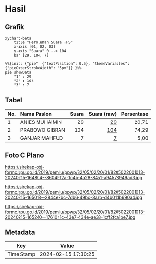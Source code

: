 # Hasil

## Grafik

```mermaid
xychart-beta
    title "Perolehan Suara TPS"
    x-axis [01, 02, 03]
    y-axis "Suara" 0 --> 104
    bar [29, 104, 7]
```

```mermaid
%%{init: {"pie": {"textPosition": 0.5}, "themeVariables": {"pieOuterStrokeWidth": "5px"}} }%%
pie showData
    "1" : 29
    "2" : 104
    "3" : 7
```

## Tabel

| No. | Nama Paslon    | Suara | Suara (raw) | Persentase |
|:--- |:-------------- | -----:| -----------:| ----------:|
| 1   | ANIES MUHAIMIN | 29    | [29][p-1]   | 20,71      |
| 2   | PRABOWO GIBRAN | 104   | [104][p-2]  | 74,29      |
| 3   | GANJAR MAHFUD  | 7     | [7][p-3]    | 5,00       |


[p-1]: https://github.com/gigit-pemilu/pemilu-2024-82-maluku-utara/blob/main/pilpres/hitung-suara/sub/82-maluku-utara/sub/05-kepulauan-sula/sub/02-sanana/sub/2001-mangon/sub/013-tps/sub/paslon-1.txt
[p-2]: https://github.com/gigit-pemilu/pemilu-2024-82-maluku-utara/blob/main/pilpres/hitung-suara/sub/82-maluku-utara/sub/05-kepulauan-sula/sub/02-sanana/sub/2001-mangon/sub/013-tps/sub/paslon-2.txt
[p-3]: https://github.com/gigit-pemilu/pemilu-2024-82-maluku-utara/blob/main/pilpres/hitung-suara/sub/82-maluku-utara/sub/05-kepulauan-sula/sub/02-sanana/sub/2001-mangon/sub/013-tps/sub/paslon-3.txt

## Foto C Plano

https://sirekap-obj-formc.kpu.go.id/2019/pemilu/ppwp/82/05/02/20/01/8205022001013-20240215-164804--8604912a-1c4b-4a28-8451-a94578949ad3.jpg

https://sirekap-obj-formc.kpu.go.id/2019/pemilu/ppwp/82/05/02/20/01/8205022001013-20240215-165018--2844e2bc-7db6-49bc-8aab-d4b01db690a4.jpg

https://sirekap-obj-formc.kpu.go.id/2019/pemilu/ppwp/82/05/02/20/01/8205022001013-20240215-165240--1761041c-43e7-434e-ae38-1cff2fca1be7.jpg


## Metadata

| Key        | Value               |
| ---------- | ------------------- |
| Time Stamp | 2024-02-15 17:30:25 |



